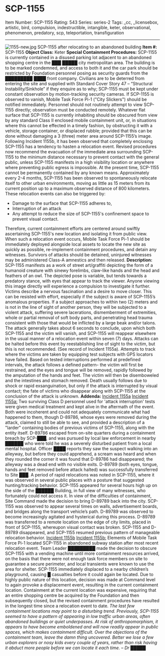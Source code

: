 # SCP-1155
Item Number: SCP-1155
Rating: 543
Series: series-2
Tags: _cc, _licensebox, artistic, bird, compulsion, indestructible, intangible, keter, observational, phenomenon, predatory, scp, teleportation, transfiguration

---

![1155-new.jpg](https://scp-wiki.wdfiles.com/local--files/scp-1155/1155-new.jpg)
SCP-1155 after relocating to an abandoned building
**Item #:** SCP-1155
**Object Class:** Keter
**Special Containment Procedures:** SCP-1155 is currently contained in a disused parking lot adjacent to an abandoned shopping centre in the ███ █████ city metropolitan area. The building is to be marked condemned, and access to both it and the car park should be restricted by Foundation personnel posing as security guards from the █████████ ████ front company. Civilians are to be deterred from entering the site and supplied with Standard Cover Story 47 – “Structural Instability/Sinkhole” if they enquire as to why; SCP-1155 must be kept under constant observation by motion-tracking security cameras. If SCP-1155 is observed to vanish, Mobile Task Force Pi-1 ("City Slickers") should be notified immediately. Personnel should not routinely attempt to view SCP-1155 directly; observation must be conducted remotely.
Whatever flat surface that SCP-1155 is currently inhabiting should be obscured from view by any standard Class II enclosed mobile containment unit, or, in situations where this cannot be effected in a timely fashion, by obstructing it with a vehicle, storage container, or displaced rubble; provided that this can be done without damaging a 3 (three) meter area around SCP-1155’s image. Following Incident 1155b, it has been observed that completely enclosing SCP-1155 has a tendency to hasten a relocation event. Revised procedures now recommend the evacuation of the immediate area surrounding SCP-1155 to the minimum distance necessary to prevent contact with the general public, unless SCP-1155 manifests in a high visibility location or anywhere where preventing public egress is impossible.
At the present time, SCP-1155 cannot be permanently contained by any known means. Approximately every 2-4 months, SCP-1155 has been observed to spontaneously relocate itself to other urban environments, moving as little as 15 meters from its current position up to a maximum observed distance of 800 kilometers. These relocation events can also be triggered by:
  * Damage to the surface that SCP-1155 adheres to,
  * Interruption of an attack
  * Any attempt to reduce the size of SCP-1155's confinement space to prevent visual contact.

Therefore, current containment efforts are centered around swiftly ascertaining SCP-1155's new location and isolating it from public view. When such a relocation event occurs, Mobile Task Force Pi-1 should be immediately deployed alongside local assets to locate the new site as quickly as possible, re-implement containment procedures, and detain any witnesses. Survivors of attacks should be detained, uninjured witnesses may be administered Class-A amnestics and then released.
**Description:** SCP-1155 manifests as a work of street art/graffiti depicting the form of a humanoid creature with sinewy forelimbs, claw-like hands and the head and feathers of an owl. The depicted pose is variable, but tends towards a predatory stance, with eyes that appear to track the viewer.
Anyone viewing this image directly will experience a compulsion to investigate it further. Victims describe a nervous fascination and a desire to move closer. This can be resisted with effort, especially if the subject is aware of SCP-1155’s anomalous properties.
If a subject approaches to within two (2) meters and is not in the line of sight of another person, they will be subjected to a violent attack, suffering severe lacerations, dismemberment of extremities, whole or partial removal of soft body parts, and penetrating head trauma consistent with those that would be inflicted by a large beak and/or talons. The attack generally takes about 6 seconds to conclude, upon which both SCP-1155 and the victim will vanish, and SCP-1155 will reappear elsewhere in the usual manner of a relocation event within seven (7) days. Attacks can be halted before this event by reestablishing line of sight to the victim, but this is not recommended. (See record of Incident 1155a). Attempts to track where the victims are taken by equipping test subjects with GPS locators have failed.
Based on tested interruptions performed at predefined intervals, the attack follows a defined pattern- the victim will first be restrained, and the eyes and tongue will be removed, rapidly followed by the amputation of the hands and feet. The victim will then be disemboweled and the intestines and stomach removed. Death usually follows due to shock or rapid exsanguination, but only if the attack is interrupted by visual contact; the fate of victims who disappear along with SCP-1155 at the conclusion of the attack is unknown.
**Addenda:**
[Incident 1155a](javascript:;)
[Incident 1155a:](javascript:;)
Two surviving Class D personnel used for 'attack interruption' tests were given medical treatment and kept alive in the aftermath of the event. Both were incoherent and could not adequately communicate what had happened to them, though D-89786, whose eyes were removed during the attack, claimed to still be able to see, and provided a description of a "larder" containing bodies of previous victims of SCP-1155, along with the entity itself.
D-89786 escaped from on-site quarters during a containment breach by SCP-███, and was pursued by local law enforcement in nearby ██████ who were told he was a severely disturbed patient from a local mental hospital. Officer ████ reports they saw the suspect walking into an alleyway, but before they could apprehend, a scream was heard and when they rounded the corner it was found that D-89786 had disappeared; the alleyway was a dead end with no visible exits.
D-89789 (both eyes, tongue, hands and feet removed before attack halted) was successfully transferred to Site ███. A period of rapid relocations was noted in SCP-1155, where it was observed in several public places with a posture that suggested hunting/tracking behavior. SCP-1155 appeared for several hours high up on the side of the ██████ Building, in full view of many witnesses, who fortunately could not access it. In view of the difficulties of containment, Site Command made the decision to bring D-89789 back into the city. SCP-1155 was observed to appear several times on walls, advertisement boards, and bridges along the transport vehicle’s path. D-89789 was observed to become increasingly agitated and hysterical during this process. D-89789 was transferred to a remote location on the edge of city limits, placed in front of SCP-1155, whereupon visual contact was broken. SCP-1155 and D-89789 disappeared, and SCP-1155 resumed previous pattern of manageable relocation behavior.
[Incident 1155b](javascript:;)
[Incident 1155b:](javascript:;)
Elements of Mobile Task Force Pi-1 located SCP-1155 in abandoned subway station after most recent relocation event. Team Leader █████████ made the decision to obscure SCP-1155 with a vending machine until more containment resources arrived, on the basis that there were not enough task force members on site to guarantee a secure perimeter, and local transients were known to use the area for shelter. SCP-1155 immediately displaced to a nearby children’s playground, causing █ casualties before it could again be located. Due to highly public nature of this location, decision was made at Command level to again provoke a displacement event, resulting in the current containment location. Containment at the current location was expensive, requiring that an entire shopping centre be acquired by the Foundation and then subsequently closed, but the revised containment procedures have resulted in the longest time since a relocation event to date.
_The last few containment locations may point to a disturbing trend. Previously, SCP-1155 seemed to have a pattern of appearing in low traffic urban areas, often abandoned buildings or quiet underpasses. At risk of anthropomorphism, it appears to have become emboldened and will now readily appear in public spaces, which makes containment difficult. Over the objections of the containment team, leave the damn thing uncovered. Better we lose a few urban explorers or nosy kids every couple of years, rather than risk having it abduct more people before we can locate it each time. – Dr █████_
  